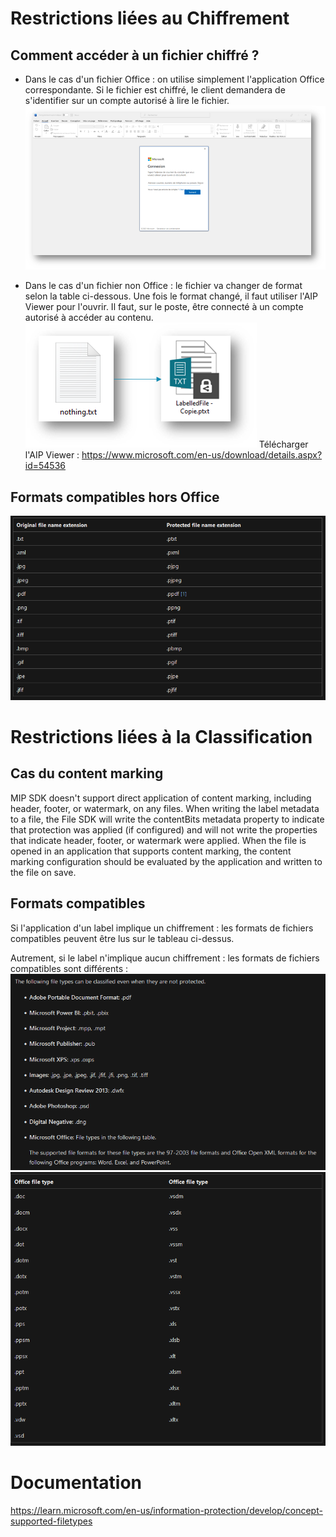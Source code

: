 # Restrictions liées au Chiffrement

## Comment accéder à un fichier chiffré ?

- Dans le cas d'un fichier Office : on utilise simplement l'application Office correspondante.
Si le fichier est chiffré, le client demandera de s'identifier sur un compte autorisé à lire le fichier.
![image.png](/.attachments/image-e546060b-1652-49d5-ae19-f2c3605438e8.png)

- Dans le cas d'un fichier non Office : le fichier va changer de format selon la table ci-dessous.
Une fois le format changé, il faut utiliser l'AIP Viewer pour l'ouvrir. Il faut, sur le poste, être connecté à un compte autorisé à accéder au contenu.
![image.png](/.attachments/image-bb39d193-da4f-45f3-b149-662c060f1b23.png)
Télécharger l'AIP Viewer : https://www.microsoft.com/en-us/download/details.aspx?id=54536 

## Formats compatibles hors Office
![image.png](/.attachments/image-e5c05feb-8265-4def-b959-53cf2c452399.png)

# Restrictions liées à la Classification

## Cas du content marking
MIP SDK doesn't support direct application of content marking, including header, footer, or watermark, on any files. When writing the label metadata to a file, the File SDK will write the contentBits metadata property to indicate that protection was applied (if configured) and will not write the properties that indicate header, footer, or watermark were applied. When the file is opened in an application that supports content marking, the content marking configuration should be evaluated by the application and written to the file on save.

## Formats compatibles
Si l'application d'un label implique un chiffrement : les formats de fichiers compatibles peuvent être lus sur le tableau ci-dessus.

Autrement, si le label n'implique aucun chiffrement : les formats de fichiers compatibles sont différents :
![image.png](/.attachments/image-ec4e0625-8b9d-4c06-b235-2eec309dee5f.png)
![image.png](/.attachments/image-c13c21ed-4298-47ed-b3ff-b39140808e16.png)

# Documentation
https://learn.microsoft.com/en-us/information-protection/develop/concept-supported-filetypes
